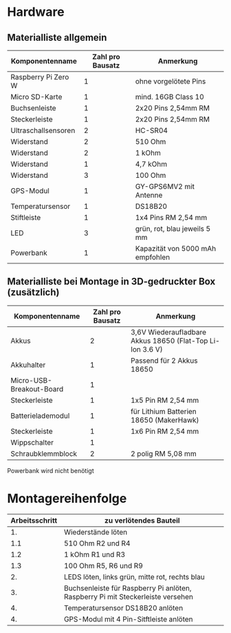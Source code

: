 # Hardware

## Materialliste allgemein

| Komponentenname | Zahl pro Bausatz | Anmerkung |
| --- | --- | --- |
| Raspberry Pi Zero W | 1 | ohne vorgelötete Pins|
| Micro SD-Karte | 1 | mind. 16GB Class 10 |
| Buchsenleiste | 1 | 2x20 Pins 2,54mm RM |
| Steckerleiste | 1 | 2x20 Pins 2,54mm RM |
| Ultraschallsensoren | 2 | HC-SR04 |
| Widerstand | 2 | 510 Ohm |
| Widerstand | 2 | 1 kOhm |
| Widerstand | 1 | 4,7 kOhm |
| Widerstand | 3 | 100 Ohm |
| GPS-Modul | 1 | GY-GPS6MV2 mit Antenne |
| Temperatursensor | 1 | DS18B20 |
| Stiftleiste | 1 | 1x4 Pins RM 2,54 mm |
| LED | 3 | grün, rot, blau jeweils 5 mm |
| Powerbank | 1 | Kapazität von 5000 mAh empfohlen |


## Materialliste bei Montage in 3D-gedruckter Box (zusätzlich)

| Komponentenname | Zahl pro Bausatz | Anmerkung |
| --- | --- | --- |
| Akkus | 2 | 3,6V Wiederaufladbare Akkus 18650 (Flat-Top Li-Ion 3.6 V) |
| Akkuhalter | 1 | Passend für 2 Akkus 18650 |
| Micro-USB-Breakout-Board | 1 | |
| Steckerleiste | 1 | 1x5 Pin RM 2,54 mm |
| Batterielademodul | 1 | für Lithium Batterien 18650 (MakerHawk) |
| Steckerleiste | 1 | 1x6 Pin RM 2,54 mm |
| Wippschalter | 1 | |
| Schraubklemmblock | 2 | 2 polig RM 5,08 mm |

Powerbank wird nicht benötigt

# Montagereihenfolge

| Arbeitsschritt | zu verlötendes Bauteil |
| --- | --- |
| 1. | Wiederstände löten |
| 1.1 | 510 Ohm R2 und R4 |
| 1.2 | 1 kOhm R1 und R3 |
| 1.3 | 100 Ohm R5, R6 und R9 |
| 2. | LEDS löten, links grün, mitte rot, rechts blau |
| 3. | Buchsenleiste für Raspberry Pi anlöten, Raspberry Pi mit Steckerleiste versehen |
| 4. | Temperatursensor DS18B20 anlöten |
| 4. | GPS-Modul mit 4 Pin-Sitftleiste anlöten | 

